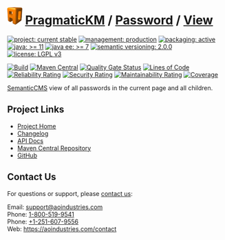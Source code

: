 # [<img src="ao-logo.png" alt="AO Logo" width="35" height="40">](https://github.com/ao-apps) [PragmaticKM](https://github.com/ao-apps/pragmatickm) / [Password](https://github.com/ao-apps/pragmatickm-password) / [View](https://github.com/ao-apps/pragmatickm-password-view)

[![project: current stable](https://pragmatickm.com/ao-badges/project-current-stable.svg)](https://aoindustries.com/life-cycle#project-current-stable)
[![management: production](https://pragmatickm.com/ao-badges/management-production.svg)](https://aoindustries.com/life-cycle#management-production)
[![packaging: active](https://pragmatickm.com/ao-badges/packaging-active.svg)](https://aoindustries.com/life-cycle#packaging-active)  
[![java: &gt;= 11](https://pragmatickm.com/ao-badges/java-11.svg)](https://docs.oracle.com/en/java/javase/11/)
[![java ee: &gt;= 7](https://pragmatickm.com/ao-badges/javaee-7.svg)](https://docs.oracle.com/javaee/7/)
[![semantic versioning: 2.0.0](https://pragmatickm.com/ao-badges/semver-2.0.0.svg)](http://semver.org/spec/v2.0.0.html)
[![license: LGPL v3](https://pragmatickm.com/ao-badges/license-lgpl-3.0.svg)](https://www.gnu.org/licenses/lgpl-3.0)

[![Build](https://github.com/ao-apps/pragmatickm-password-view/workflows/Build/badge.svg?branch=1.x)](https://github.com/ao-apps/pragmatickm-password-view/actions?query=workflow%3ABuild)
[![Maven Central](https://maven-badges.herokuapp.com/maven-central/com.pragmatickm/pragmatickm-password-view/badge.svg)](https://maven-badges.herokuapp.com/maven-central/com.pragmatickm/pragmatickm-password-view)
[![Quality Gate Status](https://sonarcloud.io/api/project_badges/measure?branch=1.x&project=com.pragmatickm%3Apragmatickm-password-view&metric=alert_status)](https://sonarcloud.io/dashboard?branch=1.x&id=com.pragmatickm%3Apragmatickm-password-view)
[![Lines of Code](https://sonarcloud.io/api/project_badges/measure?branch=1.x&project=com.pragmatickm%3Apragmatickm-password-view&metric=ncloc)](https://sonarcloud.io/component_measures?branch=1.x&id=com.pragmatickm%3Apragmatickm-password-view&metric=ncloc)  
[![Reliability Rating](https://sonarcloud.io/api/project_badges/measure?branch=1.x&project=com.pragmatickm%3Apragmatickm-password-view&metric=reliability_rating)](https://sonarcloud.io/component_measures?branch=1.x&id=com.pragmatickm%3Apragmatickm-password-view&metric=Reliability)
[![Security Rating](https://sonarcloud.io/api/project_badges/measure?branch=1.x&project=com.pragmatickm%3Apragmatickm-password-view&metric=security_rating)](https://sonarcloud.io/component_measures?branch=1.x&id=com.pragmatickm%3Apragmatickm-password-view&metric=Security)
[![Maintainability Rating](https://sonarcloud.io/api/project_badges/measure?branch=1.x&project=com.pragmatickm%3Apragmatickm-password-view&metric=sqale_rating)](https://sonarcloud.io/component_measures?branch=1.x&id=com.pragmatickm%3Apragmatickm-password-view&metric=Maintainability)
[![Coverage](https://sonarcloud.io/api/project_badges/measure?branch=1.x&project=com.pragmatickm%3Apragmatickm-password-view&metric=coverage)](https://sonarcloud.io/component_measures?branch=1.x&id=com.pragmatickm%3Apragmatickm-password-view&metric=Coverage)

[SemanticCMS](https://github.com/ao-apps/semanticcms) view of all passwords in the current page and all children.

## Project Links
* [Project Home](https://pragmatickm.com/password/view/)
* [Changelog](https://pragmatickm.com/password/view/changelog)
* [API Docs](https://pragmatickm.com/password/view/apidocs/)
* [Maven Central Repository](https://central.sonatype.com/search?namespace=com.pragmatickm&q=a%3Apragmatickm-password-view)
* [GitHub](https://github.com/ao-apps/pragmatickm-password-view)

## Contact Us
For questions or support, please [contact us](https://aoindustries.com/contact):

Email: [support@aoindustries.com](mailto:support@aoindustries.com)  
Phone: [1-800-519-9541](tel:1-800-519-9541)  
Phone: [+1-251-607-9556](tel:+1-251-607-9556)  
Web: https://aoindustries.com/contact

